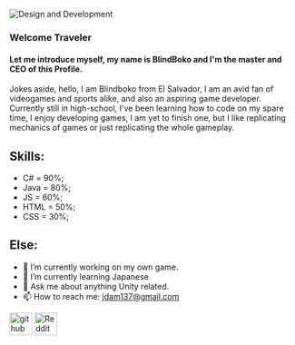 ![Design and Development](https://wallpaper.dog/large/20382103.jpg)
### Welcome Traveler
#### Let me introduce myself, my name is BlindBoko and I'm the master and CEO of this Profile.

Jokes aside, hello, I am Blindboko from El Salvador, I am an avid fan of videogames and sports alike, and also an aspiring game developer. Currently still in high-school, I've been learning how to code on my spare time, I enjoy developing games, I am yet to finish one, but I like replicating mechanics of games or just replicating the whole gameplay.

## Skills:
- C# = 90%;
- Java = 80%;
- JS = 60%;
- HTML = 50%;
- CSS = 30%;

## Else: 
- 🔭 I’m currently working on my own game. 
- 🌱 I’m currently learning Japanese 
- 💬 Ask me about anything Unity related. 
- 📫 How to reach me: jdam137@gmail.com 


[<img src='https://cdn.jsdelivr.net/npm/simple-icons@3.0.1/icons/github.svg' alt='github' height='40'>](https://github.com/RaSsaS-GD)  [<img src='https://cdn.jsdelivr.net/npm/simple-icons@3.0.1/icons/reddit.svg' alt='Reddit' height='40'>](https://www.reddit.com/user/BlindBoko24)  
